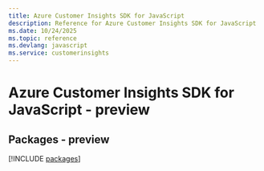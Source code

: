```yaml
---
title: Azure Customer Insights SDK for JavaScript
description: Reference for Azure Customer Insights SDK for JavaScript
ms.date: 10/24/2025
ms.topic: reference
ms.devlang: javascript
ms.service: customerinsights
---
```

# Azure Customer Insights SDK for JavaScript - preview
## Packages - preview
[!INCLUDE [packages](customer-insights-index.md)]